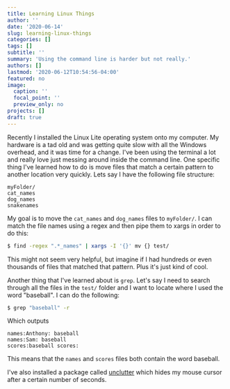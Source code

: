 ```yaml
---
title: Learning Linux Things
author: ''
date: '2020-06-14'
slug: learning-linux-things
categories: []
tags: []
subtitle: ''
summary: 'Using the command line is harder but not really.'
authors: []
lastmod: '2020-06-12T10:54:56-04:00'
featured: no
image:
  caption: ''
  focal_point: ''
  preview_only: no
projects: []
draft: true
---
```


Recently I installed the Linux Lite operating system onto my computer. My hardware is a tad old and was getting quite slow with all the Windows overhead, and it was time for a change. I've been using the terminal a lot and really love just messing around inside the command line. One specific thing I've learned how to do is move files that match a certain pattern to another location very quickly. Lets say I have the following file structure:

```
myFolder/
cat_names
dog_names
snakenames
```

My goal is to move the `cat_names` and `dog_names` files to `myFolder/`. I can match the file names using a regex and then pipe them to xargs in order to do this:

```bash
$ find -regex ".*_names" | xargs -I '{}' mv {} test/
```

This might not seem very helpful, but imagine if I had hundreds or even thousands of files that matched that pattern. Plus it's just kind of cool.

Another thing that I've learned about is `grep`. Let's say I need to search through all the files in the `test/` folder and I want to locate where I used the word "baseball". I can do the following:

```bash
$ grep "baseball" -r
```

Which outputs

```properties
names:Anthony: baseball
names:Sam: baseball
scores:baseball scores:
```

This means that the `names` and `scores` files both contain the word baseball.

I've also installed a package called [unclutter](https://wiki.archlinux.org/index.php/Unclutter) which hides my mouse cursor after a certain number of seconds.

